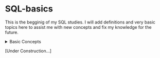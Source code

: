# SQL-basics
This is the begginig of my SQL studies.
I will add definitions and very basic topics here to assist me with new concepts and fix my knowledge for the future.



<details><summary> Basic Concepts
</summary><p>

**SQL(Structured Query Language):** is a domain-specific language used to facilitate retrieving specific information from databases.

**Database:** Is a container (it can be a file or set of files) to store organized data.
  
**RDBMS (Relational Database Management System):** .

**Table:** A structured list of data of a specific type.

**Schema:** Information about database and table layout and properties.

**Datatype:** A type of allowed data. Every table column has an associated datatype that restricts (or allows) specific data in that column.

**Primary key:** A column (or set of columns) whose values uniquely identify every row in a table.

**Data Definition Language (DDL):** is a syntax used to define, modify, and delete databases objects (tables, views, tables).

**Data Manipulation Language(DML):** is a syntax used to modify database data.
 
</p>
</details>


[Under Construction...]
<!--
# SQL Statements

<details><summary>SELECT</summary>
<p>

### SELECT
The SELECT statement is used to select data from a database.

  To retrieve all information in the table:
  `
SELECT * FROM table_name; `
  
  To retrieve specific information:
  `SELECT column1, column2, ...
FROM table_name;`
  
### SELECT DISTINCT
The SELECT DISTINCT statement is used to return only different values, in other words, it will exclude duplicate values.

  `SELECT DISTINCT column1, column2, ...
FROM table_name;`
  
### WHERE Clause
The WHERE clause is used to filter records. 
Only records that fulfill a specified condition will be extracted.
  
  `SELECT column1, column2, ...
FROM table_name
WHERE condition;`
  
### SQL AND, OR and NOT Operators
The WHERE clause can be combined with AND, OR, and NOT operators.
  
  
- The AND operator displays a record if all the conditions separated by AND are TRUE.
`SELECT column1, column2, ...
FROM table_name
WHERE condition1 AND condition2 AND condition3 ...; `
- The OR operator displays a record if any of the conditions separated by OR is TRUE.
`SELECT column1, column2, ...
FROM table_name
WHERE condition1 OR condition2 OR condition3 ...;`
- The NOT operator displays a record if the condition(s) is NOT TRUE.
`SELECT column1, column2, ...
FROM table_name
WHERE NOT condition; `
  
</p>
</details>

https://www.w3schools.com/sql/sql_and_or.asp
-->
